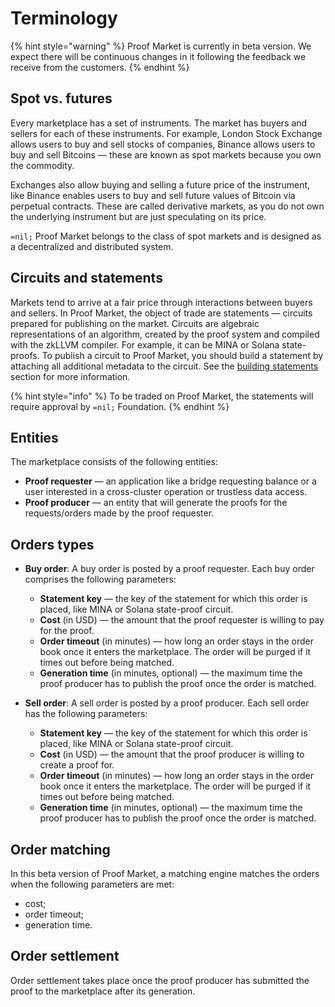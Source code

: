 # Terminology

{% hint style="warning" %}
Proof Market is currently in beta version.
We expect there will be continuous changes in it following the feedback we receive from the customers.
{% endhint %}

## Spot vs. futures

Every marketplace has a set of instruments.
The market has buyers and sellers for each of these instruments.
For example, London Stock Exchange allows users to buy and sell stocks of companies, Binance allows users
to buy and sell Bitcoins — these are known as spot markets because you own the commodity.

Exchanges also allow buying and selling a future price of the instrument, like Binance enables users
to buy and sell future values of Bitcoin via perpetual contracts.
These are called derivative markets, as you do not own the underlying instrument
but are just speculating on its price.

`=nil;` Proof Market belongs to the class of spot markets and is designed
as a decentralized and distributed system.

## Circuits and statements

Markets tend to arrive at a fair price through interactions between buyers and sellers.
In Proof Market, the object of trade are statements — circuits 
prepared for publishing on the market.
Circuits are algebraic representations of an algorithm, created by the proof system
and compiled with the zkLLVM compiler.
For example, it can be MINA or Solana state-proofs.
To publish a circuit to Proof Market, you should build a statement by attaching
all additional metadata to the circuit.
See the [building statements](../toolchain/cli-reference/statement.md#building-statements-from-circuits)
section for more information.

{% hint style="info" %}
To be traded on Proof Market, the statements will require approval by `=nil;` Foundation.
{% endhint %}

## Entities

The marketplace consists of the following entities:

* **Proof requester** — an application like a bridge requesting balance or a user
    interested in a cross-cluster operation or trustless data access.
* **Proof producer** — an entity that will generate the proofs for the requests/orders
    made by the proof requester.

## Orders types

* **Buy order**: A buy order is posted by a proof requester.
    Each buy order comprises the following parameters:
  * **Statement key** — the key of the statement for which this order is placed,
    like MINA or Solana state-proof circuit.
  * **Cost** (in USD) — the amount that the proof requester is willing to pay for the proof.
  * **Order timeout** (in minutes) — how long an order stays in the order book
    once it enters the marketplace.
    The order will be purged if it times out before being matched.
  * **Generation time** (in minutes, optional) — the maximum time the proof producer
    has to publish the proof once the order is matched.

* **Sell order**: A sell order is posted by a proof producer.
    Each sell order has the following parameters:
  * **Statement key** — the key of the statement for which this order is placed,
    like MINA or Solana state-proof circuit.
  * **Cost** (in USD) — the amount that the proof producer is willing to create a proof for.
  * **Order timeout** (in minutes) — how long an order stays in the order book
    once it enters the marketplace.
    The order will be purged if it times out before being matched.
  * **Generation time** (in minutes, optional) — the maximum time the proof producer
    has to publish the proof once the order is matched.

## Order matching

In this beta version of Proof Market, a matching engine matches the orders
when the following parameters are met:

* cost;
* order timeout;
* generation time.

## Order settlement

Order settlement takes place once the proof producer has submitted the proof to the marketplace
after its generation.
